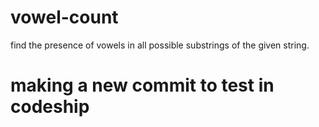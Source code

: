 # vowel-count
find the presence of vowels in all possible substrings of the given string.


# making a new commit to test in codeship
